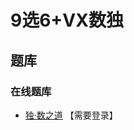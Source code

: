 # 9选6+VX数独
<!-- START doctoc generated TOC please keep comment here to allow auto update -->
<!-- DON'T EDIT THIS SECTION, INSTEAD RE-RUN doctoc TO UPDATE -->

<!-- END doctoc generated TOC please keep comment here to allow auto update -->

## 题库

### 在线题库

- [独·数之道](http://www.sudokufans.org.cn/lx/game.index.php?type=9s6vx) 【需要登录】

